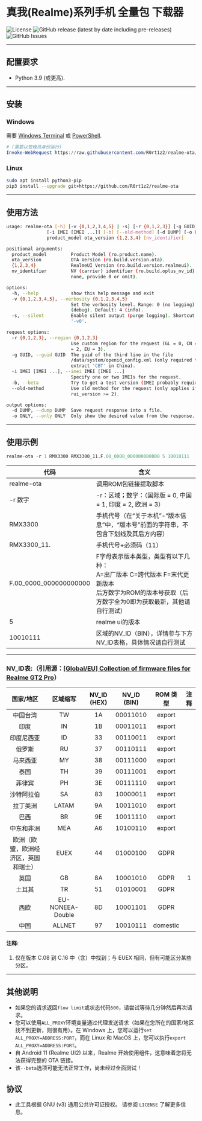 # 真我(Realme)系列手机 全量包 下载器 
![License](https://img.shields.io/github/license/R0rt1z2/realme-ota)
![GitHub release (latest by date including pre-releases)](https://img.shields.io/github/v/release/R0rt1z2/realme-ota?include_prereleases)
![GitHub Issues](https://img.shields.io/github/issues-raw/R0rt1z2/realme-ota?color=red)

---

## 配置要求
* Python 3.9 (或更高).

---

## 安装
### Windows
需要 [Windows Terminal](https://github.com/microsoft/terminal) 或 [PowerShell](https://github.com/PowerShell/PowerShell).
```powershell
# (需要以管理员身份运行)
Invoke-WebRequest https://raw.githubusercontent.com/R0rt1z2/realme-ota/master/Install.ps1 | Invoke-Expression
```

### Linux
```bash
sudo apt install python3-pip
pip3 install --upgrade git+https://github.com/R0rt1z2/realme-ota
```

---

## 使用方法
```bash
usage: realme-ota [-h] [-v {0,1,2,3,4,5} | -s] [-r {0,1,2,3}] [-g GUID]
               [-i IMEI [IMEI ...]] [-b] [--old-method] [-d DUMP] [-o ONLY]
               product_model ota_version {1,2,3,4} [nv_identifier]

positional arguments:
  product_model         Product Model (ro.product.name).
  ota_version           OTA Version (ro.build.version.ota).
  {1,2,3,4}             RealmeUI Version (ro.build.version.realmeui).
  nv_identifier         NV (carrier) identifier (ro.build.oplus_nv_id) (if
                        none, provide 0 or omit).

options:
  -h, --help            show this help message and exit
  -v {0,1,2,3,4,5}, --verbosity {0,1,2,3,4,5}
                        Set the verbosity level. Range: 0 (no logging) to 5
                        (debug). Default: 4 (info).
  -s, --silent          Enable silent output (purge logging). Shortcut for
                        '-v0'.

request options:
  -r {0,1,2,3}, --region {0,1,2,3}
                        Use custom region for the request (GL = 0, CN = 1, IN
                        = 2, EU = 3).
  -g GUID, --guid GUID  The guid of the third line in the file
                        /data/system/openid_config.xml (only required to
                        extract 'CBT' in China).
  -i IMEI [IMEI ...], --imei IMEI [IMEI ...]
                        Specify one or two IMEIs for the request.
  -b, --beta            Try to get a test version (IMEI probably required).
  --old-method          Use old method for the request (only applies if
                        rui_version >= 2).

output options:
  -d DUMP, --dump DUMP  Save request response into a file.
  -o ONLY, --only ONLY  Only show the desired value from the response.
```

---

## 使用示例
```python
realme-ota -r 1 RMX3300 RMX3300_11.F.00_0000_000000000000 5 10010111
```



| 代码                   | 含义                                                         |
| ---------------------- | ------------------------------------------------------------ |
| realme-ota             | 调用ROM包链接提取脚本                                        |
| -r 数字                | -r：区域；数字：（国际版 = 0, 中国 = 1, 印度 = 2, 欧洲 = 3） |
| RMX3300                | 手机代号（在“关于本机”-“版本信息”中，“版本号”前面的字符串，不包含下划线及其后方内容） |
| RMX3300_11.            | 手机代号+必须码（11）                                        |
| F.00_0000_000000000000 | F字母表示版本类型，类型有以下几种：<br>A=出厂版本   C=跨代版本   F=末代更新版本<br>后方数字为ROM的版本号获取（后方数字全为0即为获取最新，其他请自行测试） |
| 5                      | realme ui的版本                                              |
| 10010111               | 区域的NV_ID（BIN），详情参与下方NV_ID表格，具体情况请自行测试 |

---

### NV_ID表:（引用源：[[Global/EU] Collection of firmware files for Realme GT2 Pro](https://xdaforums.com/t/global-eu-collection-of-firmware-files.4478153/)）

|              国家/地区               |     区域缩写     | NV_ID (HEX) | NV_ID (BIN) | ROM 类型 | 注释  |
| :----------------------------------: | :--------------: | :---------: | :---------: | :------: | :---: |
|               中国台湾               |        TW        |     1A      |  00011010   |  export  |       |
|                 印度                 |        IN        |     1B      |  00011011   |  export  |       |
|              印度尼西亚              |        ID        |     33      |  00110011   |  export  |       |
|                俄罗斯                |        RU        |     37      |  00110111   |  export  |       |
|               马来西亚               |        MY        |     38      |  00111000   |  export  |       |
|                 泰国                 |        TH        |     39      |  00111001   |  export  |       |
|                菲律宾                |        PH        |     3E      |  00111110   |  export  |       |
|              沙特阿拉伯              |        SA        |     83      |  10000011   |  export  |       |
|               拉丁美洲               |      LATAM       |     9A      |  10011010   |  export  |       |
|                 巴西                 |        BR        |     9E      |  10011110   |  export  |       |
|              中东和非洲              |       MEA        |     A6      |  10100110   |  export  |       |
| 欧洲（欧盟，欧洲经济区，英国和瑞士） |       EUEX       |     44      |  01000100   |   GDPR   |       |
|                 英国                 |        GB        |     8A      |  10001010   |   GDPR   |   1   |
|                土耳其                |        TR        |     51      |  01010001   |   GDPR   |       |
|                 西欧                 | EU-NONEEA-Double |     8D      |  10001101   |   GDPR   |       |
|                 中国                 |      ALLNET      |     97      |  10010111   | domestic |       |

#### 注释:

1. 仅在版本 C.08 到 C.16 中（含）中找到；与 EUEX 相同，但有可能区分某些分区。

---

## 其他说明
* 如果您的请求返回`flow limit`或状态代码`500`，请尝试等待几分钟然后再次请求。
* 您可以使用`ALL_PROXY`环境变量通过代理发送请求（如果在您所在的国家/地区找不到更新，则很有用）。在 Windows 上，您可以运行`set ALL_PROXY=ADDRESS:PORT`，而在 Linux 和 MacOS 上，您可以执行`export ALL_PROXY=ADDRESS:PORT`。
* 自 Android 11 (Realme UI2) 以来，Realme 开始使用组件，这意味着您将无法获得完整的 OTA 链接。
* 该`--beta`选项可能无法正常工作，尚未经过全面测试！

## 协议
* 此工具根据 GNU (v3) 通用公共许可证授权。 请参阅 `LICENSE` 了解更多信息。
